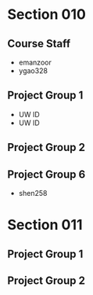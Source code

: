 # Section 010

## Course Staff

   * emanzoor
   * ygao328

## Project Group 1

   * UW ID
   * UW ID

## Project Group 2

## Project Group 6
   * shen258 


# Section 011

## Project Group 1

## Project Group 2
